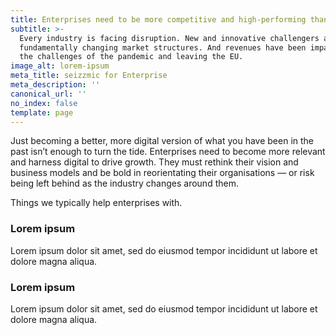 ```yaml
---
title: Enterprises need to be more competitive and high-performing than ever before
subtitle: >-
  Every industry is facing disruption. New and innovative challengers are
  fundamentally changing market structures. And revenues have been impacted by
  the challenges of the pandemic and leaving the EU.
image_alt: lorem-ipsum
meta_title: seizzmic for Enterprise
meta_description: ''
canonical_url: ''
no_index: false
template: page
---
```

Just becoming a better, more digital version of what you have been in the past isn’t enough to turn the tide. Enterprises need to become more relevant and harness digital to drive growth. They must rethink their vision and business models and be bold in reorientating their organisations — or risk being left behind as the industry changes around them.

Things we typically help enterprises with.

### Lorem ipsum

Lorem ipsum dolor sit amet, sed do eiusmod tempor incididunt ut labore et dolore magna aliqua.

### Lorem ipsum

Lorem ipsum dolor sit amet, sed do eiusmod tempor incididunt ut labore et dolore magna aliqua.
